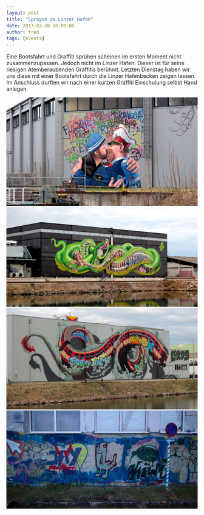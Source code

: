 ```yaml
---
layout: post
title: "Sprayen im Linzer Hafen"
date: 2017-03-28 16:00:00
author: fred
tags: [events]
---
```


Eine Bootsfahrt und Graffiti sprühen scheinen im ersten Moment nicht zusammenzupassen. Jedoch nicht im Linzer Hafen. 
Dieser ist für seine riesigen Atemberaubenden Graffitis berühmt.
Letzten Dienstag haben wir uns diese mit einer Bootsfahrt durch die Linzer Hafenbecken zeigen lassen. Im Anschluss 
durften wir nach einer kurzen Graffiti Einschulung selbst Hand anlegen.

![](/assets/images/sprayen-im-linzer-hafen/police-officer.jpg)
![](/assets/images/sprayen-im-linzer-hafen/nychos-snake.jpg)
![](/assets/images/sprayen-im-linzer-hafen/lords-train.jpg)
![](/assets/images/sprayen-im-linzer-hafen/dick-butt.jpg)

